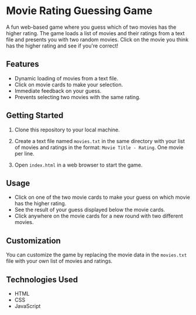 # Movie Rating Guessing Game

A fun web-based game where you guess which of two movies has the higher rating. The game loads a list of movies and their ratings from a text file and presents you with two random movies. Click on the movie you think has the higher rating and see if you're correct!

## Features

- Dynamic loading of movies from a text file.
- Click on movie cards to make your selection.
- Immediate feedback on your guess.
- Prevents selecting two movies with the same rating.

## Getting Started

1. Clone this repository to your local machine.

2. Create a text file named `movies.txt` in the same directory with your list of movies and ratings in the format: `Movie Title - Rating`. One movie per line.

3. Open `index.html` in a web browser to start the game.

## Usage

- Click on one of the two movie cards to make your guess on which movie has the higher rating.
- See the result of your guess displayed below the movie cards.
- Click anywhere on the movie cards for a new round with two different movies.

## Customization

You can customize the game by replacing the movie data in the `movies.txt` file with your own list of movies and ratings.

## Technologies Used

- HTML
- CSS
- JavaScript
